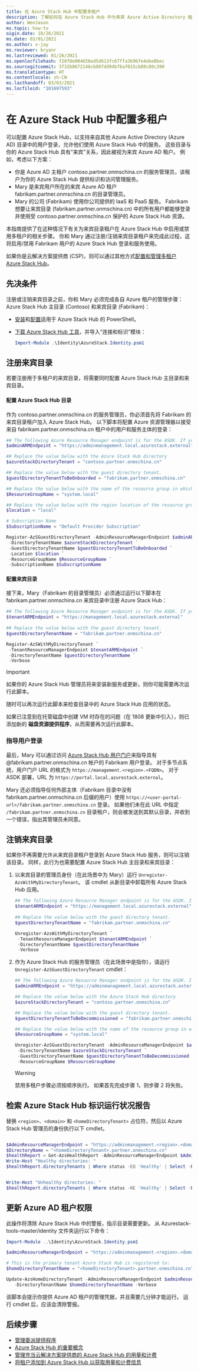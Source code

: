 ```yaml
---
title: 在 Azure Stack Hub 中配置多租户
description: 了解如何在 Azure Stack Hub 中为来宾 Azure Active Directory 租户配置多租户。
author: WenJason
ms.topic: how-to
oigin.date: 10/26/2021
ms.date: 03/01/2021
ms.author: v-jay
ms.reviewer: bryanr
ms.lastreviewed: 01/26/2021
ms.openlocfilehash: f20f0e004656ed5d613fc67ffa3696fe4ebe0bec
ms.sourcegitcommit: 3f32b8672146cb08fdd94bf6af015cb08c80c390
ms.translationtype: HT
ms.contentlocale: zh-CN
ms.lasthandoff: 03/03/2021
ms.locfileid: "101697593"
---
```

# <a name="configure-multi-tenancy-in-azure-stack-hub"></a>在 Azure Stack Hub 中配置多租户

可以配置 Azure Stack Hub，以支持来自其他 Azure Active Directory (Azure AD) 目录中的用户登录，允许他们使用 Azure Stack Hub 中的服务。 这些目录与你的 Azure Stack Hub 具有“来宾”关系，因此被视为来宾 Azure AD 租户。 例如，考虑以下方案：

- 你是 Azure AD 主租户 contoso.partner.onmschina.cn 的服务管理员，该租户为你的 Azure Stack Hub 提供标识和访问管理服务。
- Mary 是来宾用户所在的来宾 Azure AD 租户 fabrikam.partner.onmschina.cn 的目录管理员。
- Mary 的公司 (Fabrikam) 使用你公司提供的 IaaS 和 PaaS 服务。 Fabrikam 想要让来宾目录 (fabrikam.partner.onmschina.cn) 中的所有用户都能够登录并使用受 contoso.partner.onmschina.cn 保护的 Azure Stack Hub 资源。

本指南提供了在这种情况下有关为来宾目录租户在 Azure Stack Hub 中启用或禁用多租户的相关步骤。 你和 Mary 通过注册/注销来宾目录租户来完成此过程，这将启用/禁用 Fabrikam 用户的 Azure Stack Hub 登录和服务使用。 

如果你是云解决方案提供商 (CSP)，则可以通过其他方式[配置和管理多租户 Azure Stack Hub](azure-stack-add-manage-billing-as-a-csp.md)。 

## <a name="prerequisites"></a>先决条件

注册或注销来宾目录之前，你和 Mary 必须完成各自 Azure 租户的管理步骤：Azure Stack Hub 主目录 (Contoso) 和来宾目录 (Fabrikam)：

 - [安装](powershell-install-az-module.md)和[配置](azure-stack-powershell-configure-admin.md)适用于 Azure Stack Hub 的 PowerShell。
 - [下载 Azure Stack Hub 工具](azure-stack-powershell-download.md)，并导入“连接和标识”模块：

    ```powershell
    Import-Module .\Identity\AzureStack.Identity.psm1
    ```

## <a name="register-a-guest-directory"></a>注册来宾目录

若要注册用于多租户的来宾目录，将需要同时配置 Azure Stack Hub 主目录和来宾目录。

#### <a name="configure-azure-stack-hub-directory"></a>配置 Azure Stack Hub 目录

作为 contoso.partner.onmschina.cn 的服务管理员，你必须首先将 Fabrikam 的来宾目录租户加入 Azure Stack Hub。 以下脚本将配置 Azure 资源管理器以接受来自 fabrikam.partner.onmschina.cn 租户中的用户和服务主体的登录：

```powershell  
## The following Azure Resource Manager endpoint is for the ASDK. If you're in a multinode environment, contact your operator or service provider to get the endpoint, formatted as adminmanagement.<region>.<FQDN>.
$adminARMEndpoint = "https://adminmanagement.local.azurestack.external"

## Replace the value below with the Azure Stack Hub directory
$azureStackDirectoryTenant = "contoso.partner.onmschina.cn"

## Replace the value below with the guest directory tenant. 
$guestDirectoryTenantToBeOnboarded = "fabrikam.partner.onmschina.cn"

## Replace the value below with the name of the resource group in which the directory tenant registration resource should be created (resource group must already exist).
$ResourceGroupName = "system.local"

## Replace the value below with the region location of the resource group.
$location = "local"

# Subscription Name
$SubscriptionName = "Default Provider Subscription"

Register-AzSGuestDirectoryTenant -AdminResourceManagerEndpoint $adminARMEndpoint `
 -DirectoryTenantName $azureStackDirectoryTenant `
 -GuestDirectoryTenantName $guestDirectoryTenantToBeOnboarded `
 -Location $location `
 -ResourceGroupName $ResourceGroupName `
 -SubscriptionName $SubscriptionName
```

#### <a name="configure-guest-directory"></a>配置来宾目录

接下来，Mary（Fabrikam 的目录管理员）必须通过运行以下脚本在 fabrikam.partner.onmschina.cn 来宾目录中注册 Azure Stack Hub：

```powershell
## The following Azure Resource Manager endpoint is for the ASDK. If you're in a multinode environment, contact your operator or service provider to get the endpoint, formatted as management.<region>.<FQDN>.
$tenantARMEndpoint = "https://management.local.azurestack.external"
    
## Replace the value below with the guest directory tenant.
$guestDirectoryTenantName = "fabrikam.partner.onmschina.cn"

Register-AzSWithMyDirectoryTenant `
 -TenantResourceManagerEndpoint $tenantARMEndpoint `
 -DirectoryTenantName $guestDirectoryTenantName `
 -Verbose
```

> [!IMPORTANT]
> 如果你的 Azure Stack Hub 管理员将来安装新服务或更新，则你可能需要再次运行此脚本。
>
> 随时可以再次运行此脚本来检查目录中的 Azure Stack Hub 应用的状态。
>
> 如果已注意到在托管磁盘中创建 VM 时存在的问题（在 1808 更新中引入），则已添加新的 **磁盘资源提供程序**，从而需要再次运行此脚本。

### <a name="direct-users-to-sign-in"></a>指导用户登录

最后，Mary 可以通过访问 [Azure Stack Hub 用户门户](../user/azure-stack-use-portal.md)来指导具有 @fabrikam.partner.onmschina.cn 帐户的 Fabrikam 用户登录。 对于多节点系统，用户门户 URL 的格式为 `https://management.<region>.<FQDN>`。 对于 ASDK 部署，URL 为 `https://portal.local.azurestack.external`。

Mary 还必须指导任何外部主体（Fabrikam 目录中没有 fabrikam.partner.onmschina.cn 后缀的用户）使用 `https://<user-portal-url>/fabrikam.partner.onmschina.cn` 登录。 如果他们未在此 URL 中指定 `/fabrikam.partner.onmschina.cn` 目录租户，则会被发送到其默认目录，并收到一个错误，指出其管理员未同意。

## <a name="unregister-a-guest-directory"></a>注销来宾目录

如果你不再需要允许从来宾目录租户登录到 Azure Stack Hub 服务，则可以注销该目录。 同样，此行为也需要配置 Azure Stack Hub 主目录和来宾目录：

1. 以来宾目录的管理员身份（在此场景中为 Mary）运行 `Unregister-AzsWithMyDirectoryTenant`。 该 cmdlet 从新目录中卸载所有 Azure Stack Hub 应用。

    ``` PowerShell
    ## The following Azure Resource Manager endpoint is for the ASDK. If you're in a multinode environment, contact your operator or service provider to get the endpoint, formatted as management.<region>.<FQDN>.
    $tenantARMEndpoint = "https://management.local.azurestack.external"
        
    ## Replace the value below with the guest directory tenant.
    $guestDirectoryTenantName = "fabrikam.partner.onmschina.cn"
    
    Unregister-AzsWithMyDirectoryTenant `
     -TenantResourceManagerEndpoint $tenantARMEndpoint `
     -DirectoryTenantName $guestDirectoryTenantName `
     -Verbose 
    ```

2. 作为 Azure Stack Hub 的服务管理员（在此场景中是指你），请运行 `Unregister-AzSGuestDirectoryTenant` cmdlet：

    ``` PowerShell
    ## The following Azure Resource Manager endpoint is for the ASDK. If you're in a multinode environment, contact your operator or service provider to get the endpoint, formatted as adminmanagement.<region>.<FQDN>.
    $adminARMEndpoint = "https://adminmanagement.local.azurestack.external"
    
    ## Replace the value below with the Azure Stack Hub directory
    $azureStackDirectoryTenant = "contoso.partner.onmschina.cn"
    
    ## Replace the value below with the guest directory tenant. 
    $guestDirectoryTenantToBeDecommissioned = "fabrikam.partner.onmschina.cn"
    
    ## Replace the value below with the name of the resource group in which the directory tenant resource was created (resource group must already exist).
    $ResourceGroupName = "system.local"
    
    Unregister-AzSGuestDirectoryTenant -AdminResourceManagerEndpoint $adminARMEndpoint `
     -DirectoryTenantName $azureStackDirectoryTenant `
     -GuestDirectoryTenantName $guestDirectoryTenantToBeDecommissioned `
     -ResourceGroupName $ResourceGroupName
    ```

    > [!WARNING]
    > 禁用多租户步骤必须按顺序执行。 如果首先完成步骤 1，则步骤 2 将失败。

## <a name="retrieve-azure-stack-hub-identity-health-report"></a>检索 Azure Stack Hub 标识运行状况报告 

替换 `<region>`、`<domain>` 和 `<homeDirectoryTenant>` 占位符，然后以 Azure Stack Hub 管理员的身份执行以下 cmdlet。

```powershell

$AdminResourceManagerEndpoint = "https://adminmanagement.<region>.<domain>"
$DirectoryName = "<homeDirectoryTenant>.partner.onmschina.cn"
$healthReport = Get-AzsHealthReport -AdminResourceManagerEndpoint $AdminResourceManagerEndpoint -DirectoryTenantName $DirectoryName
Write-Host "Healthy directories: "
$healthReport.directoryTenants | Where status -EQ 'Healthy' | Select -Property tenantName,tenantId,status | ft


Write-Host "Unhealthy directories: "
$healthReport.directoryTenants | Where status -NE 'Healthy' | Select -Property tenantName,tenantId,status | ft
```

## <a name="update-azure-ad-tenant-permissions"></a>更新 Azure AD 租户权限

此操作将清除 Azure Stack Hub 中的警报，指示目录需要更新。 从 Azurestack-tools-master/identity 文件夹运行以下命令：

```powershell
Import-Module ..\Identity\AzureStack.Identity.psm1

$adminResourceManagerEndpoint = "https://adminmanagement.<region>.<domain>"

# This is the primary tenant Azure Stack Hub is registered to:
$homeDirectoryTenantName = "<homeDirectoryTenant>.partner.onmschina.cn"

Update-AzsHomeDirectoryTenant -AdminResourceManagerEndpoint $adminResourceManagerEndpoint `
   -DirectoryTenantName $homeDirectoryTenantName -Verbose
```

该脚本会提示你提供 Azure AD 租户的管理凭据，并且需要几分钟才能运行。 运行 cmdlet 后，应该会清除警报。

## <a name="next-steps"></a>后续步骤

- [管理委派提供程序](azure-stack-delegated-provider.md)
- [Azure Stack Hub 的重要概念](azure-stack-overview.md)
- [管理充当云解决方案提供商的 Azure Stack Hub 的用量和计费](azure-stack-add-manage-billing-as-a-csp.md)
- [将租户添加到 Azure Stack Hub 以获取用量和计费信息](azure-stack-csp-howto-register-tenants.md)
